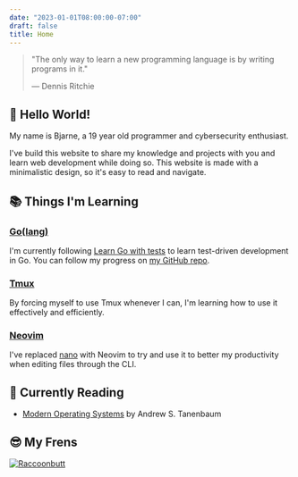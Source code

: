 ```yaml
---
date: "2023-01-01T08:00:00-07:00"
draft: false
title: Home
---
```



> "The only way to learn a new programming language is by writing programs in it."
> 
> — Dennis Ritchie

<script src="/scripts/home_page.js"></script>

## 👋 Hello World!
My name is Bjarne, a 19 year old programmer and cybersecurity enthusiast.

I've build this website to share my knowledge and projects with you and learn web development while doing so. This website is made with a minimalistic design, so it's easy to read and navigate.


## 📚 Things I'm Learning
### [Go(lang)](https://go.dev/)
I'm currently following [Learn Go with tests](https://quii.gitbook.io/learn-go-with-tests/) to learn test-driven development in Go. You can follow my progress on [my GitHub repo](https://github.com/BjarneVerschorre/Learn-Go-with-tests).

### [Tmux](https://github.com/tmux/tmux/)
By forcing myself to use Tmux whenever I can, I'm learning how to use it effectively and efficiently.

### [Neovim](https://neovim.io/)
I've replaced [nano](https://nano-editor.org/) with Neovim to try and use it to better my productivity when editing files through the CLI.

## 📖 Currently Reading
- [Modern Operating Systems](https://www.goodreads.com/book/show/144716295-modern-operating-systems-global-edition) by Andrew S. Tanenbaum

## 😎 My Frens
<a href="https://raccoonbutt.com/" rel="noopener" target="_blank"><img src="https://raccoonbutt.com/static/images/button.gif" alt="Raccoonbutt"></a>